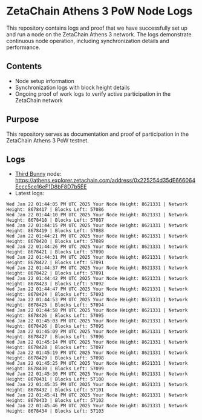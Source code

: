 # ZetaChain Athens 3 PoW Node Logs
This repository contains logs and proof that we have successfully set up and run a node on the ZetaChain Athens 3 network. The logs demonstrate continuous node operation, including synchronization details and performance.

## Contents
- Node setup information
- Synchronization logs with block height details
- Ongoing proof of work logs to verify active participation in the ZetaChain network

## Purpose
This repository serves as documentation and proof of participation in the ZetaChain Athens 3 PoW testnet.

## Logs

- [Third Bunny](https://thirdbunny.xyz/) node: https://athens.explorer.zetachain.com/address/0x225254d35dE666064Eccc5ce16eF1D8bF8D7b5EE
- Latest logs:
```
Wed Jan 22 01:44:05 PM UTC 2025 Your Node Height: 8621331 | Network Height: 8678417 | Blocks Left: 57086
Wed Jan 22 01:44:10 PM UTC 2025 Your Node Height: 8621331 | Network Height: 8678418 | Blocks Left: 57087
Wed Jan 22 01:44:15 PM UTC 2025 Your Node Height: 8621331 | Network Height: 8678419 | Blocks Left: 57088
Wed Jan 22 01:44:21 PM UTC 2025 Your Node Height: 8621331 | Network Height: 8678420 | Blocks Left: 57089
Wed Jan 22 01:44:26 PM UTC 2025 Your Node Height: 8621331 | Network Height: 8678421 | Blocks Left: 57090
Wed Jan 22 01:44:31 PM UTC 2025 Your Node Height: 8621331 | Network Height: 8678422 | Blocks Left: 57091
Wed Jan 22 01:44:37 PM UTC 2025 Your Node Height: 8621331 | Network Height: 8678422 | Blocks Left: 57091
Wed Jan 22 01:44:42 PM UTC 2025 Your Node Height: 8621331 | Network Height: 8678423 | Blocks Left: 57092
Wed Jan 22 01:44:47 PM UTC 2025 Your Node Height: 8621331 | Network Height: 8678424 | Blocks Left: 57093
Wed Jan 22 01:44:53 PM UTC 2025 Your Node Height: 8621331 | Network Height: 8678425 | Blocks Left: 57094
Wed Jan 22 01:44:58 PM UTC 2025 Your Node Height: 8621331 | Network Height: 8678426 | Blocks Left: 57095
Wed Jan 22 01:45:03 PM UTC 2025 Your Node Height: 8621331 | Network Height: 8678426 | Blocks Left: 57095
Wed Jan 22 01:45:09 PM UTC 2025 Your Node Height: 8621331 | Network Height: 8678427 | Blocks Left: 57096
Wed Jan 22 01:45:14 PM UTC 2025 Your Node Height: 8621331 | Network Height: 8678428 | Blocks Left: 57097
Wed Jan 22 01:45:19 PM UTC 2025 Your Node Height: 8621331 | Network Height: 8678429 | Blocks Left: 57098
Wed Jan 22 01:45:25 PM UTC 2025 Your Node Height: 8621331 | Network Height: 8678430 | Blocks Left: 57099
Wed Jan 22 01:45:30 PM UTC 2025 Your Node Height: 8621331 | Network Height: 8678431 | Blocks Left: 57100
Wed Jan 22 01:45:35 PM UTC 2025 Your Node Height: 8621331 | Network Height: 8678432 | Blocks Left: 57101
Wed Jan 22 01:45:41 PM UTC 2025 Your Node Height: 8621331 | Network Height: 8678433 | Blocks Left: 57102
Wed Jan 22 01:45:46 PM UTC 2025 Your Node Height: 8621331 | Network Height: 8678434 | Blocks Left: 57103
```
